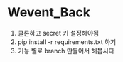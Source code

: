 # Wevent_Back
1. 클론하고 secret 키 설정해야됨   
2. pip install -r requirements.txt 하기
3. 기능 별로 branch 만들어서 해봅시다  
